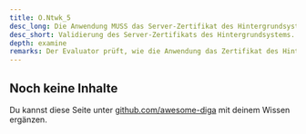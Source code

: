 ```yaml
---
title: O.Ntwk_5
desc_long: Die Anwendung MUSS das Server-Zertifikat des Hintergrundsystems überprüfen.
desc_short: Validierung des Server-Zertifikats des Hintergrundsystems.
depth: examine
remarks: Der Evaluator prüft, wie die Anwendung das Zertifikat des Hintergrundsystems validiert.
---
```


## Noch keine Inhalte

Du kannst diese Seite unter [github.com/awesome-diga](https://github.com/awesome-diga/tr-faq) mit deinem Wissen ergänzen.
